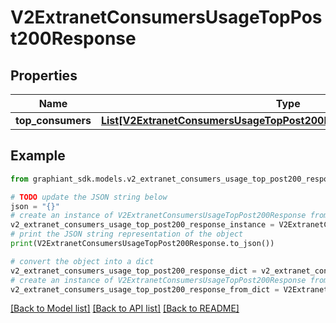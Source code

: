 # V2ExtranetConsumersUsageTopPost200Response


## Properties

Name | Type | Description | Notes
------------ | ------------- | ------------- | -------------
**top_consumers** | [**List[V2ExtranetConsumersUsageTopPost200ResponseTopConsumersInner]**](V2ExtranetConsumersUsageTopPost200ResponseTopConsumersInner.md) |  | [optional] 

## Example

```python
from graphiant_sdk.models.v2_extranet_consumers_usage_top_post200_response import V2ExtranetConsumersUsageTopPost200Response

# TODO update the JSON string below
json = "{}"
# create an instance of V2ExtranetConsumersUsageTopPost200Response from a JSON string
v2_extranet_consumers_usage_top_post200_response_instance = V2ExtranetConsumersUsageTopPost200Response.from_json(json)
# print the JSON string representation of the object
print(V2ExtranetConsumersUsageTopPost200Response.to_json())

# convert the object into a dict
v2_extranet_consumers_usage_top_post200_response_dict = v2_extranet_consumers_usage_top_post200_response_instance.to_dict()
# create an instance of V2ExtranetConsumersUsageTopPost200Response from a dict
v2_extranet_consumers_usage_top_post200_response_from_dict = V2ExtranetConsumersUsageTopPost200Response.from_dict(v2_extranet_consumers_usage_top_post200_response_dict)
```
[[Back to Model list]](../README.md#documentation-for-models) [[Back to API list]](../README.md#documentation-for-api-endpoints) [[Back to README]](../README.md)



